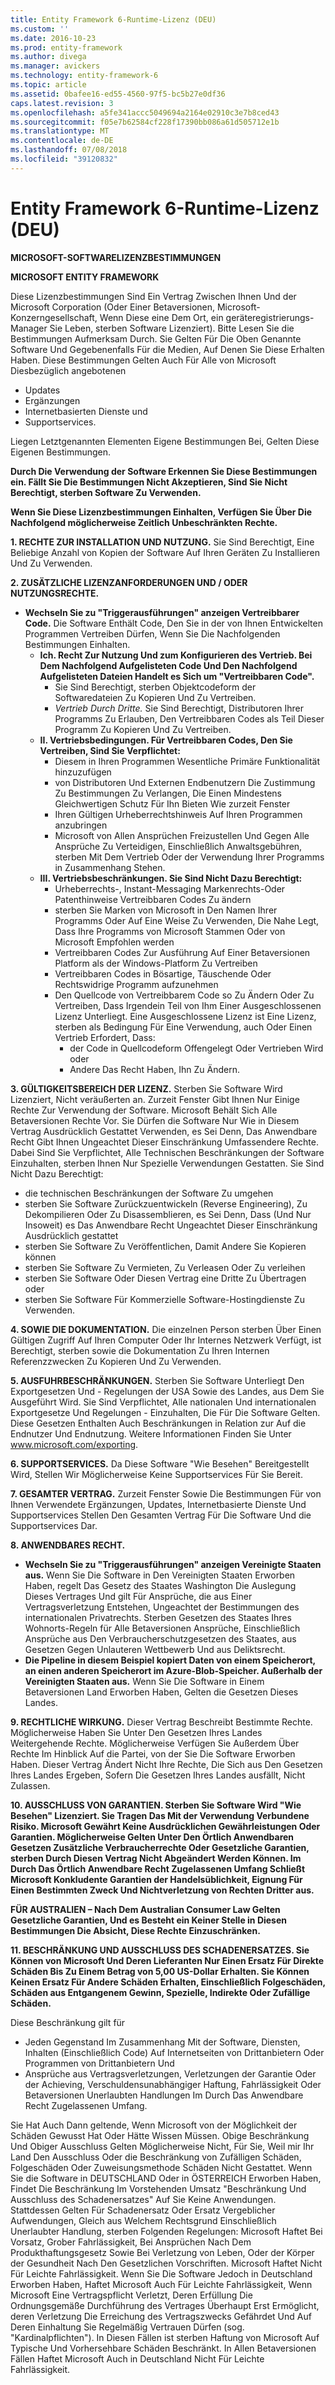 ```yaml
---
title: Entity Framework 6-Runtime-Lizenz (DEU)
ms.custom: ''
ms.date: 2016-10-23
ms.prod: entity-framework
ms.author: divega
ms.manager: avickers
ms.technology: entity-framework-6
ms.topic: article
ms.assetid: 0bafee16-ed55-4560-97f5-bc5b27e0df36
caps.latest.revision: 3
ms.openlocfilehash: a5fe341accc5049694a2164e02910c3e7b8ced43
ms.sourcegitcommit: f05e7b62584cf228f17390bb086a61d505712e1b
ms.translationtype: MT
ms.contentlocale: de-DE
ms.lasthandoff: 07/08/2018
ms.locfileid: "39120832"
---
```

# <a name="entity-framework-6-runtime-license-deu"></a>Entity Framework 6-Runtime-Lizenz (DEU)
**MICROSOFT-SOFTWARELIZENZBESTIMMUNGEN**

**MICROSOFT ENTITY FRAMEWORK**

Diese Lizenzbestimmungen Sind Ein Vertrag Zwischen Ihnen Und der Microsoft Corporation (Oder Einer Betaversionen, Microsoft-Konzerngesellschaft, Wenn Diese eine Dem Ort, ein geräteregistrierungs-Manager Sie Leben, sterben Software Lizenziert). Bitte Lesen Sie die Bestimmungen Aufmerksam Durch. Sie Gelten Für Die Oben Genannte Software Und Gegebenenfalls Für die Medien, Auf Denen Sie Diese Erhalten Haben. Diese Bestimmungen Gelten Auch Für Alle von Microsoft Diesbezüglich angebotenen

-   Updates
-   Ergänzungen
-   Internetbasierten Dienste und
-   Supportservices.

Liegen Letztgenannten Elementen Eigene Bestimmungen Bei, Gelten Diese Eigenen Bestimmungen.

**Durch Die Verwendung der Software Erkennen Sie Diese Bestimmungen ein. Fällt Sie Die Bestimmungen Nicht Akzeptieren, Sind Sie Nicht Berechtigt, sterben Software Zu Verwenden.**

**Wenn Sie Diese Lizenzbestimmungen Einhalten, Verfügen Sie Über Die Nachfolgend möglicherweise Zeitlich Unbeschränkten Rechte.**

**1.    RECHTE ZUR INSTALLATION UND NUTZUNG.** Sie Sind Berechtigt, Eine Beliebige Anzahl von Kopien der Software Auf Ihren Geräten Zu Installieren Und Zu Verwenden.

**2.    ZUSÄTZLICHE LIZENZANFORDERUNGEN UND / ODER NUTZUNGSRECHTE.**

-   **Wechseln Sie zu "Triggerausführungen" anzeigen    Vertreibbarer Code.** Die Software Enthält Code, Den Sie in der von Ihnen Entwickelten Programmen Vertreiben Dürfen, Wenn Sie Die Nachfolgenden Bestimmungen Einhalten.
    -   **Ich.      Recht Zur Nutzung Und zum Konfigurieren des Vertrieb. Bei Dem Nachfolgend Aufgelisteten Code Und Den Nachfolgend Aufgelisteten Dateien Handelt es Sich um "Vertreibbaren Code".**
        -   Sie Sind Berechtigt, sterben Objektcodeform der Softwaredateien Zu Kopieren Und Zu Vertreiben.
        -   *Vertrieb Durch Dritte.* Sie Sind Berechtigt, Distributoren Ihrer Programms Zu Erlauben, Den Vertreibbaren Codes als Teil Dieser Programm Zu Kopieren Und Zu Vertreiben.
    -   **II.    Vertriebsbedingungen. Für Vertreibbaren Codes, Den Sie Vertreiben, Sind Sie Verpflichtet:**
        -   Diesem in Ihren Programmen Wesentliche Primäre Funktionalität hinzuzufügen
        -   von Distributoren Und Externen Endbenutzern Die Zustimmung Zu Bestimmungen Zu Verlangen, Die Einen Mindestens Gleichwertigen Schutz Für Ihn Bieten Wie zurzeit Fenster
        -   Ihren Gültigen Urheberrechtshinweis Auf Ihren Programmen anzubringen
        -   Microsoft von Allen Ansprüchen Freizustellen Und Gegen Alle Ansprüche Zu Verteidigen, Einschließlich Anwaltsgebühren, sterben Mit Dem Vertrieb Oder der Verwendung Ihrer Programms in Zusammenhang Stehen.
    -   **III.   Vertriebsbeschränkungen. Sie Sind Nicht Dazu Berechtigt:**
        -   Urheberrechts-, Instant-Messaging Markenrechts-Oder Patenthinweise Vertreibbaren Codes Zu ändern
        -   sterben Sie Marken von Microsoft in Den Namen Ihrer Programms Oder Auf Eine Weise Zu Verwenden, Die Nahe Legt, Dass Ihre Programms von Microsoft Stammen Oder von Microsoft Empfohlen werden
        -   Vertreibbaren Codes Zur Ausführung Auf Einer Betaversionen Platform als der Windows-Platform Zu Vertreiben
        -   Vertreibbaren Codes in Bösartige, Täuschende Oder Rechtswidrige Programm aufzunehmen
        -   Den Quellcode von Vertreibbarem Code so Zu Ändern Oder Zu Vertreiben, Dass Irgendein Teil von Ihm Einer Ausgeschlossenen Lizenz Unterliegt. Eine Ausgeschlossene Lizenz ist Eine Lizenz, sterben als Bedingung Für Eine Verwendung, auch Oder Einen Vertrieb Erfordert, Dass:
            -   der Code in Quellcodeform Offengelegt Oder Vertrieben Wird oder
            -   Andere Das Recht Haben, Ihn Zu Ändern.

**3.    GÜLTIGKEITSBEREICH DER LIZENZ.** Sterben Sie Software Wird Lizenziert, Nicht veräußerten an. Zurzeit Fenster Gibt Ihnen Nur Einige Rechte Zur Verwendung der Software. Microsoft Behält Sich Alle Betaversionen Rechte Vor. Sie Dürfen die Software Nur Wie in Diesem Vertrag Ausdrücklich Gestattet Verwenden, es Sei Denn, Das Anwendbare Recht Gibt Ihnen Ungeachtet Dieser Einschränkung Umfassendere Rechte. Dabei Sind Sie Verpflichtet, Alle Technischen Beschränkungen der Software Einzuhalten, sterben Ihnen Nur Spezielle Verwendungen Gestatten. Sie Sind Nicht Dazu Berechtigt:

-   die technischen Beschränkungen der Software Zu umgehen
-   sterben Sie Software Zurückzuentwickeln (Reverse Engineering), Zu Dekompilieren Oder Zu Disassemblieren, es Sei Denn, Dass (Und Nur Insoweit) es Das Anwendbare Recht Ungeachtet Dieser Einschränkung Ausdrücklich gestattet
-   sterben Sie Software Zu Veröffentlichen, Damit Andere Sie Kopieren können
-   sterben Sie Software Zu Vermieten, Zu Verleasen Oder Zu verleihen
-   sterben Sie Software Oder Diesen Vertrag eine Dritte Zu Übertragen oder
-   sterben Sie Software Für Kommerzielle Software-Hostingdienste Zu Verwenden.

**4.    SOWIE DIE DOKUMENTATION.** Die einzelnen Person sterben Über Einen Gültigen Zugriff Auf Ihren Computer Oder Ihr Internes Netzwerk Verfügt, ist Berechtigt, sterben sowie die Dokumentation Zu Ihren Internen Referenzzwecken Zu Kopieren Und Zu Verwenden.

**5.    AUSFUHRBESCHRÄNKUNGEN.** Sterben Sie Software Unterliegt Den Exportgesetzen Und - Regelungen der USA Sowie des Landes, aus Dem Sie Ausgeführt Wird. Sie Sind Verpflichtet, Alle nationalen Und internationalen Exportgesetze Und Regelungen - Einzuhalten, Die Für Die Software Gelten. Diese Gesetzen Enthalten Auch Beschränkungen in Relation zur Auf die Endnutzer Und Endnutzung. Weitere Informationen Finden Sie Unter www.microsoft.com/exporting.

**6.    SUPPORTSERVICES.** Da Diese Software "Wie Besehen" Bereitgestellt Wird, Stellen Wir Möglicherweise Keine Supportservices Für Sie Bereit.

**7.    GESAMTER VERTRAG.** Zurzeit Fenster Sowie Die Bestimmungen Für von Ihnen Verwendete Ergänzungen, Updates, Internetbasierte Dienste Und Supportservices Stellen Den Gesamten Vertrag Für Die Software Und die Supportservices Dar.

**8.    ANWENDBARES RECHT.**

-   **Wechseln Sie zu "Triggerausführungen" anzeigen    Vereinigte Staaten aus.** Wenn Sie Die Software in Den Vereinigten Staaten Erworben Haben, regelt Das Gesetz des Staates Washington Die Auslegung Dieses Vertrages Und gilt Für Ansprüche, die aus Einer Vertragsverletzung Entstehen, Ungeachtet der Bestimmungen des internationalen Privatrechts. Sterben Gesetzen des Staates Ihres Wohnorts-Regeln für Alle Betaversionen Ansprüche, Einschließlich Ansprüche aus Den Verbraucherschutzgesetzen des Staates, aus Gesetzen Gegen Unlauteren Wettbewerb Und aus Deliktsrecht.
-   **Die Pipeline in diesem Beispiel kopiert Daten von einem Speicherort, an einen anderen Speicherort im Azure-Blob-Speicher.    Außerhalb der Vereinigten Staaten aus.** Wenn Sie Die Software in Einem Betaversionen Land Erworben Haben, Gelten die Gesetzen Dieses Landes.

**9.    RECHTLICHE WIRKUNG.** Dieser Vertrag Beschreibt Bestimmte Rechte. Möglicherweise Haben Sie Unter Den Gesetzen Ihres Landes Weitergehende Rechte. Möglicherweise Verfügen Sie Außerdem Über Rechte Im Hinblick Auf die Partei, von der Sie Die Software Erworben Haben. Dieser Vertrag Ändert Nicht Ihre Rechte, Die Sich aus Den Gesetzen Ihres Landes Ergeben, Sofern Die Gesetzen Ihres Landes ausfällt, Nicht Zulassen.

**10.  AUSSCHLUSS VON GARANTIEN. Sterben Sie Software Wird "Wie Besehen" Lizenziert. Sie Tragen Das Mit der Verwendung Verbundene Risiko. Microsoft Gewährt Keine Ausdrücklichen Gewährleistungen Oder Garantien. Möglicherweise Gelten Unter Den Örtlich Anwendbaren Gesetzen Zusätzliche Verbraucherrechte Oder Gesetzliche Garantien, sterben Durch Diesen Vertrag Nicht Abgeändert Werden Können. Im Durch Das Örtlich Anwendbare Recht Zugelassenen Umfang Schließt Microsoft Konkludente Garantien der Handelsüblichkeit, Eignung Für Einen Bestimmten Zweck Und Nichtverletzung von Rechten Dritter aus.**

**FÜR AUSTRALIEN – Nach Dem Australian Consumer Law Gelten Gesetzliche Garantien, Und es Besteht ein Keiner Stelle in Diesen Bestimmungen Die Absicht, Diese Rechte Einzuschränken.**

**11.  BESCHRÄNKUNG UND AUSSCHLUSS DES SCHADENERSATZES. Sie Können von Microsoft Und Deren Lieferanten Nur Einen Ersatz Für Direkte Schäden Bis Zu Einem Betrag von 5,00 US-Dollar Erhalten. Sie Können Keinen Ersatz Für Andere Schäden Erhalten, Einschließlich Folgeschäden, Schäden aus Entgangenem Gewinn, Spezielle, Indirekte Oder Zufällige Schäden.**

Diese Beschränkung gilt für

-   Jeden Gegenstand Im Zusammenhang Mit der Software, Diensten, Inhalten (Einschließlich Code) Auf Internetseiten von Drittanbietern Oder Programmen von Drittanbietern Und
-   Ansprüche aus Vertragsverletzungen, Verletzungen der Garantie Oder der Achieving, Verschuldensunabhängiger Haftung, Fahrlässigkeit Oder Betaversionen Unerlaubten Handlungen Im Durch Das Anwendbare Recht Zugelassenen Umfang.

Sie Hat Auch Dann geltende, Wenn Microsoft von der Möglichkeit der Schäden Gewusst Hat Oder Hätte Wissen Müssen. Obige Beschränkung Und Obiger Ausschluss Gelten Möglicherweise Nicht, Für Sie, Weil mir Ihr Land Den Ausschluss Oder die Beschränkung von Zufälligen Schäden, Folgeschäden Oder Zuweisungsmethode Schäden Nicht Gestattet. Wenn Sie die Software in DEUTSCHLAND Oder in ÖSTERREICH Erworben Haben, Findet Die Beschränkung Im Vorstehenden Umsatz "Beschränkung Und Ausschluss des Schadenersatzes" Auf Sie Keine Anwendungen. Stattdessen Gelten Für Schadenersatz Oder Ersatz Vergeblicher Aufwendungen, Gleich aus Welchem Rechtsgrund Einschließlich Unerlaubter Handlung, sterben Folgenden Regelungen: Microsoft Haftet Bei Vorsatz, Grober Fahrlässigkeit, Bei Ansprüchen Nach Dem Produkthaftungsgesetz Sowie Bei Verletzung von Leben, Oder der Körper der Gesundheit Nach Den Gesetzlichen Vorschriften. Microsoft Haftet Nicht Für Leichte Fahrlässigkeit. Wenn Sie Die Software Jedoch in Deutschland Erworben Haben, Haftet Microsoft Auch Für Leichte Fahrlässigkeit, Wenn Microsoft Eine Vertragspflicht Verletzt, Deren Erfüllung Die Ordnungsgemäße Durchführung des Vertrages Überhaupt Erst Ermöglicht, deren Verletzung Die Erreichung des Vertragszwecks Gefährdet Und Auf Deren Einhaltung Sie Regelmäßig Vertrauen Dürfen (sog. "Kardinalpflichten"). In Diesen Fällen ist sterben Haftung von Microsoft Auf Typische Und Vorhersehbare Schäden Beschränkt. In Allen Betaversionen Fällen Haftet Microsoft Auch in Deutschland Nicht Für Leichte Fahrlässigkeit.
